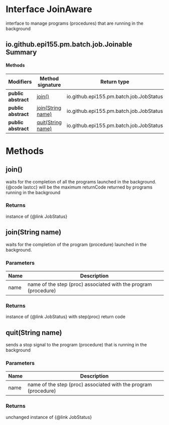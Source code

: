 Interface JoinAware
===================
interface to manage programs (procedures) that are running in the background

io.github.epi155.pm.batch.job.Joinable Summary
-------
#### Methods
| Modifiers           | Method signature                      | Return type                             |
| ------------------- | ------------------------------------- | --------------------------------------- |
| **public abstract** | [join()](#join)                       | io.github.epi155.pm.batch.job.JobStatus |
| **public abstract** | [join(String name)](#joinstring-name) | io.github.epi155.pm.batch.job.JobStatus |
| **public abstract** | [quit(String name)](#quitstring-name) | io.github.epi155.pm.batch.job.JobStatus |

Methods
=======
join()
------
waits for the completion of all the programs launched in the background.
 {@code lastcc} will be the maximum returnCode returned by programs running in the background

### Returns

instance of {@link JobStatus}


join(String name)
-----------------
waits for the completion of the program (procedure) launched in the background.

### Parameters

| Name | Description                                                     |
| ---- | --------------------------------------------------------------- |
| name | name of the step (proc) associated with the program (procedure) |

### Returns

instance of {@link JobStatus} with step(proc) return code


quit(String name)
-----------------
sends a stop signal to the program (procedure) that is running in the background

### Parameters

| Name | Description                                                     |
| ---- | --------------------------------------------------------------- |
| name | name of the step (proc) associated with the program (procedure) |

### Returns

unchanged instance of {@link JobStatus}


